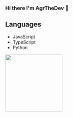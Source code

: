### Hi there I'm AgrTheDev 👋


## Languages

- JavaScript
- TypeScript
- Python

<img height="180em" src="https://github-readme-stats.vercel.app/api?username=AgrTheDev&show_icons=true&hide_border=true&&count_private=true&include_all_commits=true" />
